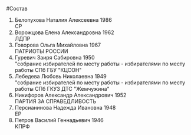 #Состав
1. Белопухова Наталия Алексеевна 1986   
    СР
2. Ворожцова Елена Александровна 1962   
    ЛДПР
3. Говорова Ольга Михайловна 1967   
    ПАТРИОТЫ РОССИИ
4. Гуревич Заиря Сабировна 1950   
    "собрание избирателей по месту работы - избирателями по месту работы СПб ГБУ "КЦСОН"
5. Лебедева Любовь Николаевна 1949   
    "собрание избирателей по месту работы - избирателями по месту работы СПб ГКУЗ ДТС "Жемчужина"
6. Никифоров Александр Александрович 1952   
    ПАРТИЯ ЗА СПРАВЕДЛИВОСТЬ
7. Персианинова Надежда Ивановна 1948   
    ЕР
8. Петров Василий Геннадьевич 1946   
    КПРФ
